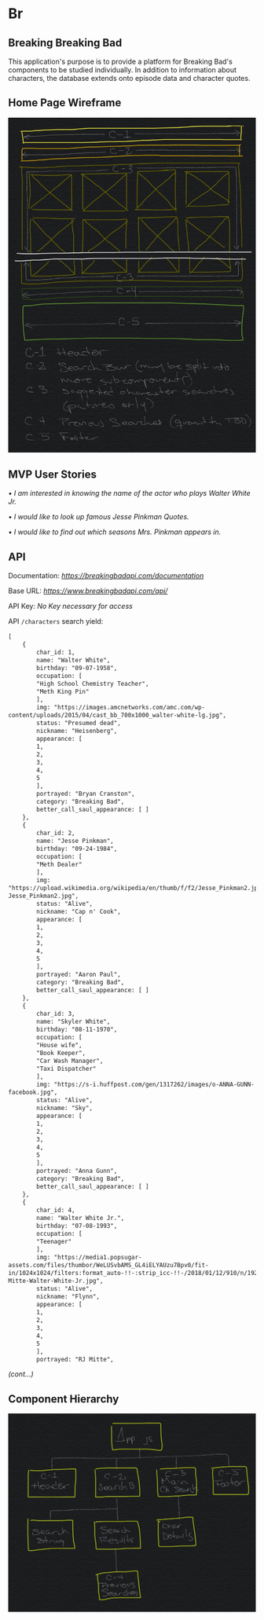 # Br

## Breaking Breaking Bad

This application's purpose is to provide a platform for Breaking Bad's components to be studied individually. In addition to information about characters, the database extends onto episode data and character quotes.

## Home Page Wireframe

![wireframe-home-rev0.jpeg](https://github.com/andresaugusto/Br/blob/devAA/project_proposal/references/wireframe-home-rev0.jpeg "Home Page Wireframe")

## MVP User Stories

• _I am interested in knowing the name of the actor who plays Walter White Jr._

• _I would like to look up famous Jesse Pinkman Quotes._

• _I would like to find out which seasons Mrs. Pinkman appears in._

## API

Documentation: _https://breakingbadapi.com/documentation_

Base URL: _https://www.breakingbadapi.com/api/_

API Key: _No Key necessary for access_

API `/characters` search yield:

	[
		{
			char_id: 1,
			name: "Walter White",
			birthday: "09-07-1958",
			occupation: [
			"High School Chemistry Teacher",
			"Meth King Pin"
			],
			img: "https://images.amcnetworks.com/amc.com/wp-content/uploads/2015/04/cast_bb_700x1000_walter-white-lg.jpg",
			status: "Presumed dead",
			nickname: "Heisenberg",
			appearance: [
			1,
			2,
			3,
			4,
			5
			],
			portrayed: "Bryan Cranston",
			category: "Breaking Bad",
			better_call_saul_appearance: [ ]
		},
		{
			char_id: 2,
			name: "Jesse Pinkman",
			birthday: "09-24-1984",
			occupation: [
			"Meth Dealer"
			],
			img: "https://upload.wikimedia.org/wikipedia/en/thumb/f/f2/Jesse_Pinkman2.jpg/220px-Jesse_Pinkman2.jpg",
			status: "Alive",
			nickname: "Cap n' Cook",
			appearance: [
			1,
			2,
			3,
			4,
			5
			],
			portrayed: "Aaron Paul",
			category: "Breaking Bad",
			better_call_saul_appearance: [ ]
		},
		{
			char_id: 3,
			name: "Skyler White",
			birthday: "08-11-1970",
			occupation: [
			"House wife",
			"Book Keeper",
			"Car Wash Manager",
			"Taxi Dispatcher"
			],
			img: "https://s-i.huffpost.com/gen/1317262/images/o-ANNA-GUNN-facebook.jpg",
			status: "Alive",
			nickname: "Sky",
			appearance: [
			1,
			2,
			3,
			4,
			5
			],
			portrayed: "Anna Gunn",
			category: "Breaking Bad",
			better_call_saul_appearance: [ ]
		},
		{
			char_id: 4,
			name: "Walter White Jr.",
			birthday: "07-08-1993",
			occupation: [
			"Teenager"
			],
			img: "https://media1.popsugar-assets.com/files/thumbor/WeLUSvbAMS_GL4iELYAUzu7Bpv0/fit-in/1024x1024/filters:format_auto-!!-:strip_icc-!!-/2018/01/12/910/n/1922283/fb758e62b5daf3c9_TCDBRBA_EC011/i/RJ-Mitte-Walter-White-Jr.jpg",
			status: "Alive",
			nickname: "Flynn",
			appearance: [
			1,
			2,
			3,
			4,
			5
			],
			portrayed: "RJ Mitte",
		
_(cont...)_

## Component Hierarchy

![component-heirarchy-rev0.jpeg](https://github.com/andresaugusto/Br/blob/devAA/project_proposal/references/component-heirarchy-rev0.jpeg "Component Hierarchy")

